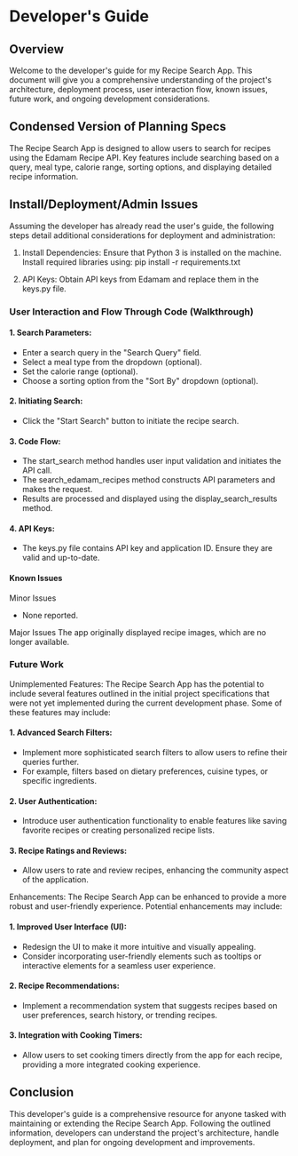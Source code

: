 # Developer's Guide

## Overview 
Welcome to the developer's guide for my Recipe Search App. This document will give you a comprehensive understanding of the project's architecture, deployment process, user interaction flow, known issues, future work, and ongoing development considerations.

## Condensed Version of Planning Specs
The Recipe Search App is designed to allow users to search for recipes using the Edamam Recipe API. Key features include searching based on a query, meal type, calorie range, sorting options, and displaying detailed recipe information.

## Install/Deployment/Admin Issues
Assuming the developer has already read the user's guide, the following steps detail additional considerations for deployment and administration:

1. Install Dependencies:
Ensure that Python 3 is installed on the machine.
Install required libraries using:
pip install -r requirements.txt

2. API Keys:
Obtain API keys from Edamam and replace them in the keys.py file.

### User Interaction and Flow Through Code (Walkthrough)
#### 1. Search Parameters:

- Enter a search query in the "Search Query" field.
- Select a meal type from the dropdown (optional).
- Set the calorie range (optional).
- Choose a sorting option from the "Sort By" dropdown (optional).

#### 2. Initiating Search:

- Click the "Start Search" button to initiate the recipe search.

#### 3. Code Flow:

- The start_search method handles user input validation and initiates the API call.
- The search_edamam_recipes method constructs API parameters and makes the request.
- Results are processed and displayed using the display_search_results method.

#### 4. API Keys:

- The keys.py file contains API key and application ID. Ensure they are valid and up-to-date.

#### Known Issues
Minor Issues
- None reported.

Major Issues
The app originally displayed recipe images, which are no longer available.


### Future Work
Unimplemented Features:
The Recipe Search App has the potential to include several features outlined in the initial project specifications that were not yet implemented during the current development phase. Some of these features may include:

#### 1. Advanced Search Filters:

- Implement more sophisticated search filters to allow users to refine their queries further.
- For example, filters based on dietary preferences, cuisine types, or specific ingredients.

#### 2. User Authentication:

- Introduce user authentication functionality to enable features like saving favorite recipes or creating personalized recipe lists.

#### 3. Recipe Ratings and Reviews:

- Allow users to rate and review recipes, enhancing the community aspect of the application.

Enhancements:
The Recipe Search App can be enhanced to provide a more robust and user-friendly experience. Potential enhancements may include:

#### 1. Improved User Interface (UI):

- Redesign the UI to make it more intuitive and visually appealing.
- Consider incorporating user-friendly elements such as tooltips or interactive elements for a seamless user experience.

#### 2. Recipe Recommendations:

- Implement a recommendation system that suggests recipes based on user preferences, search history, or trending recipes.

#### 3. Integration with Cooking Timers:

- Allow users to set cooking timers directly from the app for each recipe, providing a more integrated cooking experience.

## Conclusion
This developer's guide is a comprehensive resource for anyone tasked with maintaining or extending the Recipe Search App. Following the outlined information, developers can understand the project's architecture, handle deployment, and plan for ongoing development and improvements.
